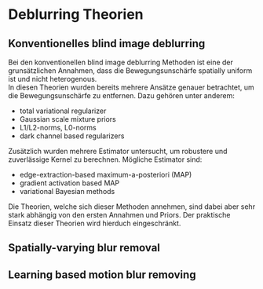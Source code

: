 # Deblurring Theorien


## Konventionelles blind image deblurring

Bei den konventionellen blind image deblurring Methoden ist eine der grunsätzlichen Annahmen, dass die Bewegungsunschärfe spatially uniform ist und nicht heterogenous.  
In diesen Theorien wurden bereits mehrere Ansätze genauer betrachtet, um die Bewegungsunschärfe zu entfernen. Dazu gehören unter anderem:  
* total variational regularizer
* Gaussian scale mixture priors
* L1/L2-norms, L0-norms
* dark channel based regularizers  

Zusätzlich wurden mehrere Estimator untersucht, um robustere und zuverlässige Kernel zu berechnen. Mögliche Estimator sind:  
* edge-extraction-based maximum-a-posteriori (MAP)
* gradient activation based MAP
* variational Bayesian methods

Die Theorien, welche sich dieser Methoden annehmen, sind dabei aber sehr stark abhängig von den ersten Annahmen und Priors. Der praktische Einsatz dieser Theorien wird hierduch eingeschränkt.


## Spatially-varying blur removal



## Learning based motion blur removing
